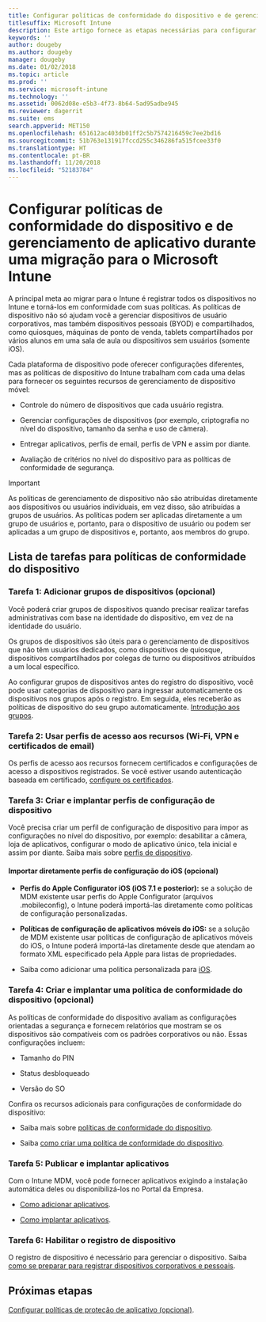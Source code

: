```yaml
---
title: Configurar políticas de conformidade do dispositivo e de gerenciamento de aplicativo durante uma migração do Intune
titlesuffix: Microsoft Intune
description: Este artigo fornece as etapas necessárias para configurar políticas de conformidade do dispositivo e de gerenciamento de aplicativo durante uma migração do Microsoft Intune.
keywords: ''
author: dougeby
ms.author: dougeby
manager: dougeby
ms.date: 01/02/2018
ms.topic: article
ms.prod: ''
ms.service: microsoft-intune
ms.technology: ''
ms.assetid: 0062d08e-e5b3-4f73-8b64-5ad95adbe945
ms.reviewer: dagerrit
ms.suite: ems
search.appverid: MET150
ms.openlocfilehash: 651612ac403db01ff2c5b7574216459c7ee2bd16
ms.sourcegitcommit: 51b763e131917fccd255c346286fa515fcee33f0
ms.translationtype: HT
ms.contentlocale: pt-BR
ms.lasthandoff: 11/20/2018
ms.locfileid: "52183784"
---
```

# <a name="configure-device-compliance-and-app-management-policies-when-migrating-to-microsoft-intune"></a>Configurar políticas de conformidade do dispositivo e de gerenciamento de aplicativo durante uma migração para o Microsoft Intune

A principal meta ao migrar para o Intune é registrar todos os dispositivos no Intune e torná-los em conformidade com suas políticas. As políticas de dispositivo não só ajudam você a gerenciar dispositivos de usuário corporativos, mas também dispositivos pessoais (BYOD) e compartilhados, como quiosques, máquinas de ponto de venda, tablets compartilhados por vários alunos em uma sala de aula ou dispositivos sem usuários (somente iOS).

Cada plataforma de dispositivo pode oferecer configurações diferentes, mas as políticas de dispositivo do Intune trabalham com cada uma delas para fornecer os seguintes recursos de gerenciamento de dispositivo móvel:

-   Controle do número de dispositivos que cada usuário registra.

-   Gerenciar configurações de dispositivos (por exemplo, criptografia no nível do dispositivo, tamanho da senha e uso de câmera).

-   Entregar aplicativos, perfis de email, perfis de VPN e assim por diante.

-   Avaliação de critérios no nível do dispositivo para as políticas de conformidade de segurança.

> [!IMPORTANT]
> As políticas de gerenciamento de dispositivo não são atribuídas diretamente aos dispositivos ou usuários individuais, em vez disso, são atribuídas a grupos de usuários. As políticas podem ser aplicadas diretamente a um grupo de usuários e, portanto, para o dispositivo de usuário ou podem ser aplicadas a um grupo de dispositivos e, portanto, aos membros do grupo.

## <a name="task-list-for-device-compliance-policies"></a>Lista de tarefas para políticas de conformidade do dispositivo

### <a name="task-1-add-device-groups-optional"></a>Tarefa 1: Adicionar grupos de dispositivos (opcional)

Você poderá criar grupos de dispositivos quando precisar realizar tarefas administrativas com base na identidade do dispositivo, em vez de na identidade do usuário.

Os grupos de dispositivos são úteis para o gerenciamento de dispositivos que não têm usuários dedicados, como dispositivos de quiosque, dispositivos compartilhados por colegas de turno ou dispositivos atribuídos a um local específico.

Ao configurar grupos de dispositivos antes do registro do dispositivo, você pode usar categorias de dispositivo para ingressar automaticamente os dispositivos nos grupos após o registro. Em seguida, eles receberão as políticas de dispositivo do seu grupo automaticamente. [Introdução aos grupos](groups-get-started.md).

### <a name="task-2-use-resource-access-profiles-wi-fi-vpn-and-email-certificates"></a>Tarefa 2: Usar perfis de acesso aos recursos (Wi-Fi, VPN e certificados de email)

Os perfis de acesso aos recursos fornecem certificados e configurações de acesso a dispositivos registrados. Se você estiver usando autenticação baseada em certificado, [configure os certificados](certificates-configure.md).

### <a name="task-3-create-and-deploy-device-configuration-profiles"></a>Tarefa 3: Criar e implantar perfis de configuração de dispositivo

Você precisa criar um perfil de configuração de dispositivo para impor as configurações no nível do dispositivo, por exemplo: desabilitar a câmera, loja de aplicativos, configurar o modo de aplicativo único, tela inicial e assim por diante. Saiba mais sobre [perfis de dispositivo](device-profiles.md).

####  <a name="directly-import-ios-configuration-profiles-optional"></a>Importar diretamente perfis de configuração do iOS (opcional)

-   **Perfis do Apple Configurator iOS (iOS 7.1 e posterior):** se a solução de MDM existente usar perfis do Apple Configurator (arquivos .mobileconfig), o Intune poderá importá-las diretamente como políticas de configuração personalizadas.

-   **Políticas de configuração de aplicativos móveis do iOS:** se a solução de MDM existente usar políticas de configuração de aplicativos móveis do iOS, o Intune poderá importá-las diretamente desde que atendam ao formato XML especificado pela Apple para listas de propriedades.

- Saiba como adicionar uma política personalizada para [iOS](custom-settings-ios.md).

### <a name="task-4-create-and-deploy-device-compliance-policies-optional"></a>Tarefa 4: Criar e implantar uma política de conformidade do dispositivo (opcional)

As políticas de conformidade do dispositivo avaliam as configurações orientadas a segurança e fornecem relatórios que mostram se os dispositivos são compatíveis com os padrões corporativos ou não. Essas configurações incluem:

-   Tamanho do PIN

-   Status desbloqueado

-   Versão do SO

Confira os recursos adicionais para configurações de conformidade do dispositivo:

-   Saiba mais sobre [políticas de conformidade do dispositivo](device-compliance.md).

-   Saiba [como criar uma política de conformidade do dispositivo](device-compliance-get-started.md).

### <a name="task-5-publish-and-deploy-apps"></a>Tarefa 5: Publicar e implantar aplicativos

Com o Intune MDM, você pode fornecer aplicativos exigindo a instalação automática deles ou disponibilizá-los no Portal da Empresa.

-   [Como adicionar aplicativos](apps-add.md).

-   [Como implantar aplicativos](apps-deploy.md).

### <a name="task-6-enable-device-enrollment"></a>Tarefa 6: Habilitar o registro de dispositivo

O registro de dispositivo é necessário para gerenciar o dispositivo. Saiba [como se preparar para registrar dispositivos corporativos e pessoais](device-enrollment.md).

## <a name="next-steps"></a>Próximas etapas

[Configurar políticas de proteção de aplicativo (opcional)](migration-guide-app-protection-policies.md).
